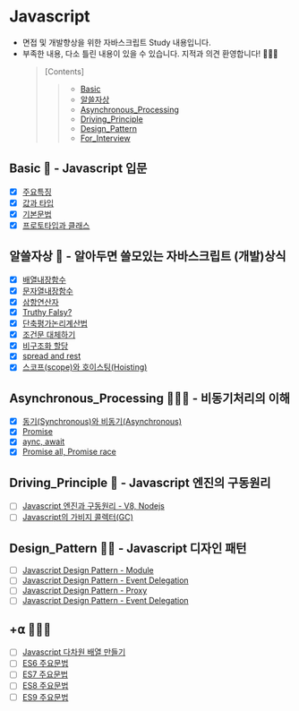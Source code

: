 # Javascript

- 면접 및 개발향상을 위한 자바스크립트 Study 내용입니다.
- 부족한 내용, 다소 틀린 내용이 있을 수 있습니다. 지적과 의견 환영합니다! 🙇🏻‍♀️
  > [Contents]
  >
  > > - [Basic](https://github.com/ss-won/Javascript#basic----javascript-%EC%9E%85%EB%AC%B8)
  > > - [알쓸자상](https://github.com/ss-won/Javascript#%EC%95%8C%EC%93%B8%EC%9E%90%EC%83%81----%EC%95%8C%EC%95%84%EB%91%90%EB%A9%B4-%EC%93%B8%EB%AA%A8%EC%9E%88%EB%8A%94-%EC%9E%90%EB%B0%94%EC%8A%A4%ED%81%AC%EB%A6%BD%ED%8A%B8-%EA%B0%9C%EB%B0%9C%EC%83%81%EC%8B%9D)
  > > - [Asynchronous_Processing](https://github.com/ss-won/Javascript#asynchronous_processing-%EF%B8%8F---%EB%B9%84%EB%8F%99%EA%B8%B0%EC%B2%98%EB%A6%AC%EC%9D%98-%EC%9D%B4%ED%95%B4)
  > > - [Driving_Principle](https://github.com/ss-won/Javascript#driving_principle----javascript-%EC%97%94%EC%A7%84%EC%9D%98-%EA%B5%AC%EB%8F%99%EC%9B%90%EB%A6%AC)
  > > - [Design_Pattern](https://github.com/ss-won/Javascript#design_pattern----javascript-%EB%94%94%EC%9E%90%EC%9D%B8-%ED%8C%A8%ED%84%B4)
  > > - [For_Interview](https://github.com/ss-won/Javascript#for_interview----%EB%A9%B4%EC%A0%91%EA%B3%BC-%EC%BD%94%ED%85%8C%EC%97%90-%EB%82%98%EC%98%A8%EB%8B%A4)

## Basic 🧠 - Javascript 입문

- [x] [주요특징](https://github.com/ss-won/Javascript/blob/master/Basic/basic.md)
- [x] [값과 타입](https://github.com/ss-won/Javascript/blob/master/Basic/basic2.md)
- [x] [기본문법](https://github.com/ss-won/Javascript/blob/master/Basic/basic3.md)
- [x] [프로토타입과 클래스](https://github.com/ss-won/Javascript/blob/master/Basic/basic4.md)

## 알쓸자상 🧐 - 알아두면 쓸모있는 자바스크립트 (개발)상식

- [x] [배열내장함수](https://github.com/ss-won/Javascript/blob/master/ASSJ/assj1.md)
- [x] [문자열내장함수](https://github.com/ss-won/Javascript/blob/master/ASSJ/assj2.md)
- [x] [삼항연산자](https://github.com/ss-won/Javascript/blob/master/ASSJ/assj3.md)
- [x] [Truthy Falsy?](https://github.com/ss-won/Javascript/blob/master/ASSJ/assj4.md)
- [x] [단축평가논리계산법](https://github.com/ss-won/Javascript/blob/master/ASSJ/assj5.md)
- [x] [조건문 대체하기](https://github.com/ss-won/Javascript/blob/master/ASSJ/assj6.md)
- [x] [비구조화 할당](https://github.com/ss-won/Javascript/blob/master/ASSJ/assj7.md)
- [x] [spread and rest](https://github.com/ss-won/Javascript/blob/master/ASSJ/assj8.md)
- [x] [스코프(scope)와 호이스팅(Hoisting)](https://github.com/ss-won/Javascript/blob/master/ASSJ/assj9.md)

## Asynchronous_Processing 🏃🏻‍♀️ - 비동기처리의 이해

- [x] [동기(Synchronous)와 비동기(Asynchronous)](https://github.com/ss-won/Javascript/blob/master/Asynchronous_Processing/ap1.md)
- [x] [Promise](https://github.com/ss-won/Javascript/blob/master/Asynchronous_Processing/ap2.md)
- [x] [aync, await](https://github.com/ss-won/Javascript/blob/master/Asynchronous_Processing/ap3.md)
- [x] [Promise all, Promise race](https://github.com/ss-won/Javascript/blob/master/Asynchronous_Processing/ap4.md)

## Driving_Principle 👣 - Javascript 엔진의 구동원리

- [ ] [Javascript 엔진과 구동원리 - V8, Nodejs](https://github.com/ss-won/Javascript/blob/master/Driving_Principle/dp1.md)
- [ ] [Javascript의 가비지 콜렉터(GC)](https://github.com/ss-won/Javascript/blob/master/Driving_Principle/dp2.md)

## Design_Pattern ✍🏻 - Javascript 디자인 패턴

- [ ] [Javascript Design Pattern - Module](https://github.com/ss-won/Javascript/blob/master/Design_Pattern/dp1.md)
- [ ] [Javascript Design Pattern - Event Delegation](https://github.com/ss-won/Javascript/blob/master/Design_Pattern/dp2.md)
- [ ] [Javascript Design Pattern - Proxy](https://github.com/ss-won/Javascript/blob/master/Design_Pattern/dp3.md)
- [ ] [Javascript Design Pattern - Event Delegation](https://github.com/ss-won/Javascript/blob/master/Design_Pattern/dp4.md)

## +⍺ 👩🏻‍💻

- [ ] [Javascript 다차원 배열 만들기](https://github.com/ss-won/Javascript/blob/master/For_Interview/fi1.md)
- [ ] [ES6 주요문법](https://github.com/ss-won/Javascript)
- [ ] [ES7 주요문법](https://github.com/ss-won/Javascript)
- [ ] [ES8 주요문법](https://github.com/ss-won/Javascript)
- [ ] [ES9 주요문법](https://github.com/ss-won/Javascript)
